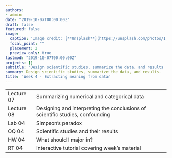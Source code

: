 ```yaml
---
authors:
- admin
date: "2019-10-07T00:00:00Z"
draft: false
featured: false
image:
  caption: 'Image credit: [**Unsplash**](https://unsplash.com/photos/I_LgQ8JZFGE)'
  focal_point: ""
  placement: 2
  preview_only: true
lastmod: "2019-10-07T00:00:00Z"
projects: []
subtitle: 'Design scientific studies, summarize the data, and results :woman_scientist:'
summary: Design scientific studies, summarize the data, and results.
title: 'Week 4 - Extracting meaning from data'
---
```


|            |  |
|------------|----------|
| Lecture 07 | Summarizing numerical and categorical data |
| Lecture 08 | Designing and interpreting the conclusions of scientific studies, confounding |
| Lab 04     | Simpson’s paradox |
| OQ 04      | Scientific studies and their results |
| HW 04      | What should I major in? |
| RT 04      | Interactive tutorial covering week’s material |
